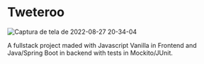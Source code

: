 # Tweteroo

![Captura de tela de 2022-08-27 20-34-04](https://user-images.githubusercontent.com/99501431/187051551-de84b6aa-e26f-4a58-9bdf-d354b298ba07.png)

A fullstack project maded with Javascript Vanilla in Frontend and Java/Spring Boot in backend with tests in Mockito/JUnit.
